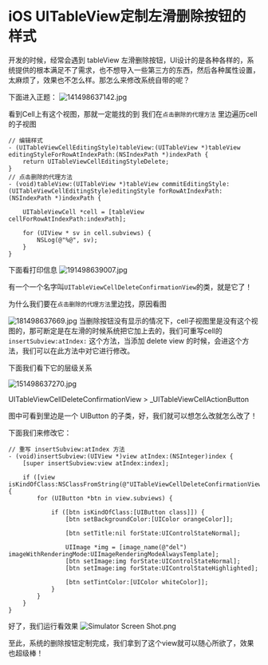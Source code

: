 # iOS UITableView定制左滑删除按钮的样式

开发的时候，经常会遇到 tableView 左滑删除按钮，UI设计的是各种各样的，系统提供的根本满足不了需求，也不想导入一些第三方的东西，然后各种属性设置，太麻烦了，效果也不怎么样。那怎么来修改系统自带的呢？

下面进入正题：
![141498637142.jpg](http://upload-images.jianshu.io/upload_images/2168220-0ea8c70098e90e89.jpg?imageMogr2/auto-orient/strip%7CimageView2/2/w/1240)

看到Cell上有这个视图，那就一定能找的到
我们在```点击删除的代理方法``` 里边遍历cell的子视图
```
// 编辑样式
- (UITableViewCellEditingStyle)tableView:(UITableView *)tableView editingStyleForRowAtIndexPath:(NSIndexPath *)indexPath {
    return UITableViewCellEditingStyleDelete;
}
// 点击删除的代理方法
- (void)tableView:(UITableView *)tableView commitEditingStyle:(UITableViewCellEditingStyle)editingStyle forRowAtIndexPath:(NSIndexPath *)indexPath {
    
    UITableViewCell *cell = [tableView cellForRowAtIndexPath:indexPath];
    
    for (UIView * sv in cell.subviews) {
        NSLog(@"%@", sv);
    }
}
```
下面看打印信息
![191498639007.jpg](http://upload-images.jianshu.io/upload_images/2168220-1b9897d0a57a0ea7.jpg?imageMogr2/auto-orient/strip%7CimageView2/2/w/1240)

有一个一个名字叫```UITableViewCellDeleteConfirmationView```的类，就是它了！

为什么我们要在```点击删除的代理方法```里边找，原因看图

![181498637669.jpg](http://upload-images.jianshu.io/upload_images/2168220-c6d443720fb30bb1.jpg?imageMogr2/auto-orient/strip%7CimageView2/2/w/1240)
当删除按钮没有显示的情况下，cell子视图里是没有这个视图的，那可断定是在左滑的时候系统把它加上去的，我们可重写cell的 ```insertSubview:atIndex:``` 这个方法，当添加 delete view 的时候，会进这个方法，我们可以在此方法中对它进行修改。

下面我们看下它的层级关系

![151498637270.jpg](http://upload-images.jianshu.io/upload_images/2168220-741c246f5cdf1dcc.jpg?imageMogr2/auto-orient/strip%7CimageView2/2/w/1240)

UITableViewCellDeleteConfirmationView > _UITableViewCellActionButton

图中可看到里边是一个 UIButton 的子类，好，我们就可以想怎么改就怎么改了！

下面我们来修改它：
```
// 重写 insertSubview:atIndex 方法
- (void)insertSubview:(UIView *)view atIndex:(NSInteger)index {
    [super insertSubview:view atIndex:index];
    
    if ([view isKindOfClass:NSClassFromString(@"UITableViewCellDeleteConfirmationView")]) {
        for (UIButton *btn in view.subviews) {

            if ([btn isKindOfClass:[UIButton class]]) {
                [btn setBackgroundColor:[UIColor orangeColor]];

                [btn setTitle:nil forState:UIControlStateNormal];

                UIImage *img = [image_name(@"del") imageWithRenderingMode:UIImageRenderingModeAlwaysTemplate];
                [btn setImage:img forState:UIControlStateNormal];
                [btn setImage:img forState:UIControlStateHighlighted];
                
                [btn setTintColor:[UIColor whiteColor]];
            }
        }
    }
}
```
好了，我们运行看效果
![Simulator Screen Shot.png](http://upload-images.jianshu.io/upload_images/2168220-017a4711381ff0fe.png?imageMogr2/auto-orient/strip%7CimageView2/2/w/1240)

至此，系统的删除按钮定制完成，我们拿到了这个view就可以随心所欲了，效果也超级棒！
